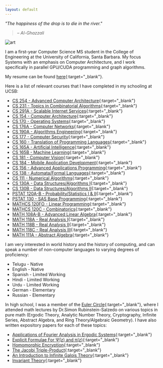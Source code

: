 ```yaml
---
layout: default
---
```


*"The happiness of the drop is to die in the river."*
> – <cite>Al-Ghazzali</cite>

![art](https://user-images.githubusercontent.com/49664689/105325271-431fd300-5b81-11eb-9d75-802e414fe965.jpg)

I am a first-year Computer Science MS student in the College of Engineering at the University of California, Santa Barbara. My focus Systems with an emphasis on Computer Architecture, and I work specifically in parallel GPU/CUDA programming and graph algorithms.

My resume can be found [here](/cv.pdf){:target="_blank"}.

Here is a list of relevant courses that I have completed in my schooling at UCSB:

* [CS 254       - Advanced Computer Architecture](https://cs.ucsb.edu/index.php/education/courses/course-descriptions/advanced-computer-architecture){:target="_blank"}
* [CS 231       - Topics in Combinatorial Algorithms](https://sites.cs.ucsb.edu/~suri/cs231/New231.html){:target="_blank"}
* [CS 291A      - Scalable Internet Services](https://cs291.com/){:target="_blank"}
* [CS 154       - Computer Architecture](https://cs.ucsb.edu/education/courses/course-descriptions/computer-architecture){:target="_blank"}
* [CS 170       - Operating Systems](https://sites.cs.ucsb.edu/~rich/class/cs170/index.html){:target="_blank"}
* [CS 176A      - Computer Networks](https://cs.ucsb.edu/education/courses/course-descriptions/introduction-computer-communication-networks){:target="_blank"}
* [CS 190A      - Algorithms Engineering](https://cs.ucsb.edu/index.php/education/courses/special-topics-seminars/special-topics-course/cmpsc-190a-algorithms-engineering-0){:target="_blank"}
* [CS 177       - Computer Security](https://sites.cs.ucsb.edu/~kemm/courses/cs177/){:target="_blank"}
* [CS 160       - Translation of Programming Languages](https://cs.ucsb.edu/education/courses/course-descriptions/translation-programming-languages){:target="_blank"}
* [CS 165A      - Artificial Intelligence](https://cs.ucsb.edu/education/courses/course-descriptions/artificial-intelligence){:target="_blank"}
* [CS 165B      - Machine Learning](https://cs.ucsb.edu/index.php/education/courses/course-descriptions/machine-learning){:target="_blank"}
* [CS 181       - Computer Vision](https://cs.ucsb.edu/index.php/education/courses/course-descriptions/introduction-computer-vision){:target="_blank"}
* [CS 184       - Mobile Application Development](https://cs.ucsb.edu/index.php/education/courses/course-descriptions/mobile-application-development){:target="_blank"}
* [CS 156       - Advanced Applications Programming](https://cs.ucsb.edu/index.php/education/courses/course-descriptions/advanced-applications-programming){:target="_blank"}
* [CS 138       - Automata/Formal Languages](https://cs.ucsb.edu/index.php/education/courses/course-descriptions/automata-and-formal-languages){:target="_blank"}
* [CS 111       - Numerical Algorithms](https://cs.ucsb.edu/index.php/education/courses/course-descriptions/introduction-computational-science){:target="_blank"}
* [CS 130A      - Data Structures/Algorithms I](https://cs.ucsb.edu/index.php/education/courses/course-descriptions/data-structures-and-algorithms-i){:target="_blank"}
* [CS 130B      - Data Structures/Algorithms II](https://cs.ucsb.edu/index.php/education/courses/course-descriptions/data-structures-and-algorithms-ii){:target="_blank"}
* [PSTAT 120A-B - Probability/Statistics I & II](https://www.coursicle.com/ucsb/courses/PSTAT/120B/){:target="_blank"}
* [PSTAT 130    - SAS Base Programming](https://www.coursicle.com/ucsb/courses/PSTAT/130/){:target="_blank"}
* [MATHCS 120FO - Linear Programming](https://ccs.ucsb.edu/courses/2021/spring/linear-optimization){:target="_blank"}
* [MATHCS 120C  - Combinatorics](https://ccs.ucsb.edu/courses/2021/winter/combinatorics){:target="_blank"}
* [MATH 108A-B  - Advanced Linear Algebra](https://www.coursicle.com/ucsb/courses/MATH/108B/){:target="_blank"}
* [MATH 118A    - Real Analysis I](https://www.coursicle.com/ucsb/courses/MATH/118A/){:target="_blank"}
* [MATH 118B    - Real Analysis II](https://www.coursicle.com/ucsb/courses/MATH/118B/){:target="_blank"}
* [MATH 118C    - Real Analysis III](https://www.coursicle.com/ucsb/courses/MATH/118C/){:target="_blank"}
* [MATH 111A    - Abstract Algebra](https://www.coursicle.com/ucsb/courses/MATH/111A/){:target="_blank"}

I am very interested in world history and the history of computing, and can speak a number of non-computer languages to varying degrees of proficiency:

* Telugu  - Native
* English - Native
* Spanish - Limited Working
* Hindi   - Limited Working
* Urdu    - Limited Working
* German  - Elementary
* Russian - Elementary

In high school, I was a member of the [Euler Circle](http://eulercircle.com){:target="_blank"}, where I attended math lectures by Dr.Simon Rubinstein-Salzedo on various topics in pure math (Ergodic Theory, Analytic Number Theory, Cryptography, Infinite Series, Abstract Algebra, and Ring Theory/Algebraic Geometry). I have also written expository papers for each of these topics:

* [Applications of Fourier Analysis in Ergodic Systems](http://simonrs.com/eulercircle/ergodictheory/krishna-rushil-fourier.pdf){:target="_blank"}
* [Explicit Formulae For &Psi;(z) and &pi;(z)](http://simonrs.com/eulercircle/analyticnt/krishna-explicit.pdf){:target="_blank"}
* [Homomorphic Encryption](http://simonrs.com/eulercircle/crypto2019/saadiq-rushil-krishna-homomorphic.pdf){:target="_blank"}
* [The Jacobi Triple-Product](http://simonrs.com/eulercircle/infiniteseries/krishna-tripleprod.pdf){:target="_blank"}
* [An Introduction to Infinite Galois Theory](http://simonrs.com/eulercircle/algebra2020/krishna-infinitegalois.pdf){:target="_blank"}
* [Invariant Theory](http://simonrs.com/eulercircle/rtag2020/krishna-invariant.pdf){:target="_blank"}


<!---I also enjoy playing Jazz piano in my free time. I was a member of a Jazz band that my friends and I created. Some of our songs are featured [here](https://www.youtube.com/channel/UCd8hTfZHh_n0LqAocn8IXTw){:target="_blank"}.
--->

<!---[Here](![photograph of dog and boy](https://user-images.githubusercontent.com/49664689/107943741-f8a43300-6f41-11eb-8258-fed8a681be63.jpeg)){:target="_blank"} is a photograph of myself.
--->


